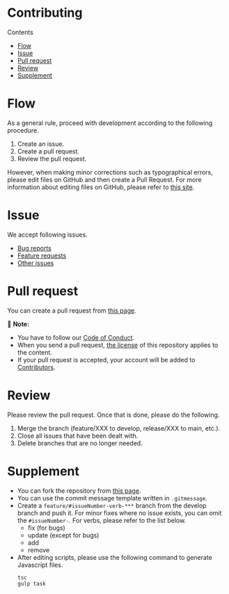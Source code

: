 <h1 align="left">Contributing</h1>

Contents
- [Flow](#flow)
- [Issue](#issue)
- [Pull request](#pull-request)
- [Review](#review)
- [Supplement](#supplement)


# Flow
As a general rule, proceed with development according to the following procedure.
1. Create an issue.
2. Create a pull request.
3. Review the pull request.

However, when making minor corrections such as typographical errors, please edit files on GitHub and then create a Pull Request. For more information about editing files on GitHub, please refer to [this site](https://docs.github.com/en/repositories/working-with-files/managing-files/editing-files).


# Issue
We accept following issues.
- [Bug reports](https://github.com/6tranov/easy-open/issues/new?template=bug_report.yml)
- [Feature requests](https://github.com/6tranov/easy-open/issues/new?template=feature_request.yml)
- [Other issues](https://github.com/6tranov/easy-open/issues/new?template=other.yml)


# Pull request
You can create a pull request from [this page](https://github.com/6tranov/easy-open/compare).

:memo: **Note:**
- You have to follow our [Code of Conduct](./CODE_OF_CONDUCT.md).
- When you send a pull request, [the license](./LICENSE) of this repository applies to the content.
- If your pull request is accepted, your account will be added to [Contributors]([Contributors](https://github.com/6tranov/easy-open/graphs/contributors)).


# Review
Please review the pull request. Once that is done, please do the following.
1. Merge the branch (feature/XXX to develop, release/XXX to main, etc.).
2. Close all issues that have been dealt with.
3. Delete branches that are no longer needed.


# Supplement
- You can fork the repository from [this page](https://github.com/6tranov/easy-open/fork).
- You can use the commit message template written in ```.gitmessage```.
- Create a ```feature/#issueNumber-verb-***``` branch from the develop branch  and push it. For minor fixes where no issue exists, you can omit the ```#issueNumber-```. For verbs, please refer to the list below.
  - fix (for bugs)
  - update (except for bugs)
  - add
  - remove
- After editing scripts, please use the following command to generate Javascript files.
  ```
  tsc
  gulp task
  ```